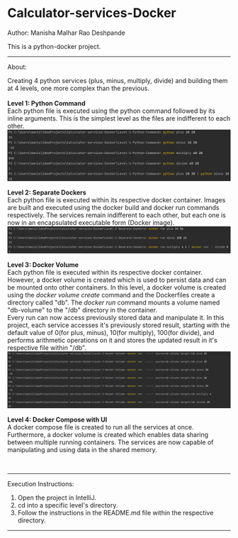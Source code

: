 # Calculator-services-Docker

Author: Manisha Malhar Rao Deshpande

This is a python-docker project.
 
<hr>
About:

Creating 4 python services (plus, minus, multiply, divide)
and building them at 4 levels, one more complex than the previous.
<br>
<br>
<b>Level 1: Python Command</b>
<br>
Each python file is executed using the python command followed by its inline arguments.
This is the simplest level as the files are indifferent to each other.
<br>
![Level 1](/resources/Docker-Level-1.png)
<br>

<b>Level 2: Separate Dockers</b>
<br>
Each python file is executed within its respective docker container. Images are built and executed using the docker build and docker run commands respectively.
The services remain indifferent to each other, but each one is now in an encapsulated executable form (Docker image).
<br>
![Level 2](/resources/Docker-Level-2.png)
<br>

<b>Level 3: Docker Volume</b>
<br>
Each python file is executed within its respective docker container. However, a docker volume is created which is used to persist data and can be mounted onto other containers.
In this level, a docker volume is created using the <i>docker volume create</i> command and the Dockerfiles create a directory called "db". The <i>docker run</i> command mounts a volume named "db-volume" to the "/db" directory in the container.
<br>
Every run can now access previously stored data and manipulate it. In this project, each service accesses it's previously stored result, starting with the default value of 0(for plus, minus), 10(for multiply), 100(for divide), and performs arithmetic operations on it and stores the updated result in it's respective file within "/db".
<br>
![Level 3](/resources/Docker-Level-3.png)
<br>

<b>Level 4: Docker Compose with UI</b>
<br>
A docker compose file is created to run all the services at once. Furthermore, a docker volume is created which enables data sharing between multiple running containers.
The services are now capable of manipulating and using data in the shared memory.
<br>
<!--![Level 4](/resources/Docker-Level-4.png)-->
<br>

<hr>

Execution Instructions:

1. Open the project in IntelliJ.
2. cd into a specific level's directory.
3. Follow the instructions in the README.md file within the respective directory.

<hr>
